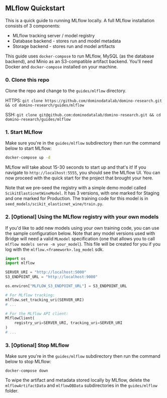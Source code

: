 ## MLflow Quickstart

This is a quick guide to running MLflow locally. A full MLflow
installation consists of 3 components:

* MLflow tracking server / model registry
* Database backend -  stores run and model metadata
* Storage backend - stores run and model artifacts

This guide uses `docker-compose` to run MLflow, MySQL (as the database backend),
and Minio as an S3-compatible artifact backend. You'll need Docker and `docker-compose`
installed on your machine.

### 0. Clone this repo

Clone the repo and change to the `guides/mlflow` directory.

HTTPS:  `git clone https://github.com/dominodatalab/domino-research.git && cd domino-research/guides/mlflow`

SSH:  `git clone git@github.com:dominodatalab/domino-research.git && cd domino-research/guides/mlflow`

### 1. Start MLflow

Make sure you're in the `guides/mlflow` subdirectory then run the command below to start MLflow:

```bash
docker-compose up -d
```

MLflow will take about 15-30 seconds to start up and that's it!
If you navigate to `http://localhost:5555`, you should see the MLflow UI.
You can now proceed with the quick start for the project that brought your here.

Note that we pre-seed the registry with a simple demo model called `ScikitElasticnetWineModel`.
It has 3 versions, with one marked for Staging and one marked for Production. The training
code for this model is in `seed_models/scikit_elasticnet_wine/train.py`.

### 2. [Optional] Using the MLflow registry with your own models

If you'd like to add new models using your own training code,
you can use the sample configuration below. Note that any model versions
used with Bridge will need a valid `MLmodel` specification (one that allows you to call
`mlflow models serve -m your_model`). This file will be created for you if you log
with the `mlflow.<framework>.log_model` sdk.

```python
import os
import mlflow

SERVER_URI = "http://localhost:5000"
S3_ENDPOINT_URL = "http://localhost:9000"

os.environ["MLFLOW_S3_ENDPOINT_URL"] = S3_ENDPOINT_URL

# For MLflow tracking:
mlflow.set_tracking_uri(SERVER_URI)
# ...

# For the MLflow API client:
MlflowClient(
    registry_uri=SERVER_URI, tracking_uri=SERVER_URI
)
# ...
```

### 3. [Optional] Stop MLflow

Make sure you're in the `guides/mlflow` subdirectory then
run the command below to stop MLflow:

```
docker-compose down
```

To wipe the artifact and metadata stored locally by MLflow, delete
the `mlflowArtifactData` and `mlflowDBData` subdirectories in the `guides/mlflow` folder.
